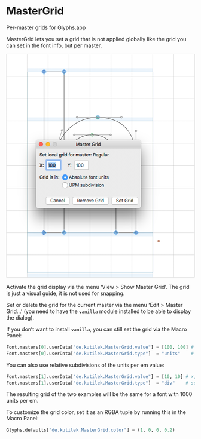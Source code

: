 # MasterGrid
Per-master grids for Glyphs.app

MasterGrid lets you set a grid that is not applied globally like the grid you can set in the font info, but per master.

<img src="Images/screenshot.png" width="539" height="599" alt="">

Activate the grid display via the menu ‘View > Show Master Grid’. The grid is just a visual guide, it is not used for snapping.

Set or delete the grid for the current master via the menu ‘Edit > Master Grid…’ (you need to have the `vanilla` module installed to be able to display the dialog).

If you don’t want to install `vanilla`, you can still set the grid via the Macro Panel:

```python
Font.masters[0].userData["de.kutilek.MasterGrid.value"] = [100, 100] # x, y
Font.masters[0].userData["de.kutilek.MasterGrid.type"]  = "units"    # absolute font units
```
You can also use relative subdivisions of the units per em value:

```python
Font.masters[1].userData["de.kutilek.MasterGrid.value"] = [10, 10] # x, y
Font.masters[1].userData["de.kutilek.MasterGrid.type"]  = "div"    # subdivision of the em value
```

The resulting grid of the two examples will be the same for a font with 1000 units per em.

To customize the grid color, set it as an RGBA tuple by running this in the Macro Panel:

```python
Glyphs.defaults["de.kutilek.MasterGrid.color"] = (1, 0, 0, 0.2)
```
